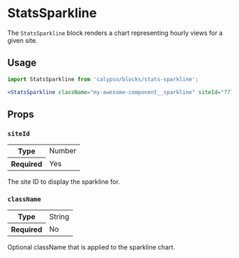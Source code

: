 # StatsSparkline

The `StatsSparkline` block renders a chart representing hourly views for a given site.

## Usage

```jsx
import StatsSparkline from 'calypso/blocks/stats-sparkline';

<StatsSparkline className="my-awesome-component__sparkline" siteId="777" />;
```

## Props

### `siteId`

<table>
	<tr><th>Type</th><td>Number</td></tr>
	<tr><th>Required</th><td>Yes</td></tr>
</table>

The site ID to display the sparkline for.

### `className`

<table>
	<tr><th>Type</th><td>String</td></tr>
	<tr><th>Required</th><td>No</td></tr>
</table>

Optional className that is applied to the sparkline chart.
